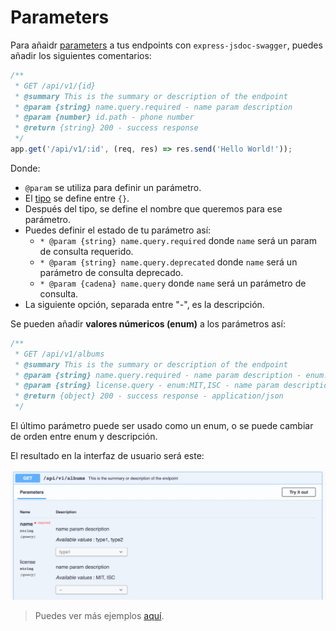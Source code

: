 # Parameters
Para añaidr [parameters](https://swagger.io/docs/specification/describing-parameters/) a tus endpoints con `express-jsdoc-swagger`, puedes añadir los siguientes comentarios:

```javascript
/**
 * GET /api/v1/{id}
 * @summary This is the summary or description of the endpoint
 * @param {string} name.query.required - name param description
 * @param {number} id.path - phone number
 * @return {string} 200 - success response
 */
app.get('/api/v1/:id', (req, res) => res.send('Hello World!'));
````

Donde:
- `@param` se utiliza para definir un parámetro.
- El [tipo](https://swagger.io/specification/#data-types) se define entre `{}`.
- Después del tipo, se define el nombre que queremos para ese parámetro.
- Puedes definir el estado de tu parámetro así:
  - `* @param {string} name.query.required` donde `name` será un param de consulta requerido.
  - `* @param {string} name.query.deprecated` donde `name` será un parámetro de consulta deprecado.
  - `* @param {cadena} name.query` donde `name` será un parámetro de consulta.
- La siguiente opción, separada entre "-", es la descripción.

Se pueden añadir **valores númericos (enum)** a los parámetros así:

```javascript
/**
 * GET /api/v1/albums
 * @summary This is the summary or description of the endpoint
 * @param {string} name.query.required - name param description - enum:type1,type2
 * @param {string} license.query - enum:MIT,ISC - name param description
 * @return {object} 200 - success response - application/json
 */
```

El último parámetro puede ser usado como un enum, o se puede cambiar de orden entre enum y descripción.

El resultado en la interfaz de usuario será este:

<img src="../assets/parameters.png"/>

> Puedes ver más ejemplos [aquí](https://github.com/BRIKEV/express-jsdoc-swagger/tree/master/examples/parameters).
